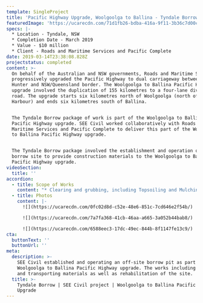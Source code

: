 ```yaml
---
template: SingleProject
title: 'Pacific Highway Upgrade, Woolgoolga to Ballina - Tyndale Borrow'
featuredImage: 'https://ucarecdn.com/71d1fb26-bdba-416a-9f11-3b36c7d00cbd/'
specs: |-
  * Location - Tyndale, NSW 
  * Completion Date - March 2019 
  * Value - $10 million 
  * Client - Roads and Maritime Services and Pacific Complete
date: 2019-03-14T23:38:08.828Z
projectstatus: completed
content: >-
  On behalf of the Australian and NSW governments, Roads and Maritime Services
  progressively upgraded the Pacific Highway to dual carriageway between the
  Hunter and NSW/Queensland border. The Woolgoolga to Ballina Pacific Highway
  upgrade involved the duplication of 155 kilometres to a four-lane divided
  road. The upgrade starts six kilometres north of Woolgoolga (north of Coffs
  Harbour) and ends six kilometres south of Ballina. 


  The Tyndale Borrow package of work is part of the Woolgoolga to Ballina
  Pacific Highway upgrade. SEE Civil worked collaboratively with Roads and
  Maritime Services and Pacific Complete to deliver this part of the Woolgoolga
  to Ballina Pacific Highway upgrade. 


  The Tyndale Borrow package involved the establishment and operation of a
  borrow site to provide construction materials to the Woolgoolga to Ballina
  Pacific Highway upgrade.
videoSection:
  title: ''
accordion:
  - title: Scope of Works
    content: "* Clearing and grubbing, including Topsoiling and Mulching;\r\n* Development and Operation of the Borrow Site: \r\n  * Winning (extraction drill and blast)\r\n  * Processing (crushing and screening)\r\n    * 425,000T of R44 Select Material\r\n    * 65,000T of R44 Verge Material\r\n  * Stockpiling of processed material types\r\n  * Conformance testing (as per the relevant RMS Specification) \r\n  * Loading of conformed material (or for transfer to a nominated stockpile location)\r\n  * Hauling of conformed material directly to site (from the borrow, or a nominated stockpile location)\r\n* Construction & Maintenance of the access haul road\r\n* Rehabilitation & Demobilisation"
  - title: Photos
    content: |-
      ![](https://ucarecdn.com/0fc02d8d-c52e-48e6-851c-7cd646e2f54b/)

      ![](https://ucarecdn.com/7a7fa368-41cb-46aa-a665-3a052b44bab8/)

      ![](https://ucarecdn.com/6588eec3-17dc-49ec-844b-8f1147fe13c9/)
cta:
  buttonText: ''
  buttonUrl: ''
meta:
  description: >-
    SEE Civil established and operating an off-site borrow pit as part of the
    Woolgoolga to Ballina Pacific Highway upgrade. The works including winning
    and transporting materials as well as rehabilitation of the site. 
  title: >-
    Tyndale Borrow | SEE Civil project | Woolgoolga to Ballina Pacific Highway
    Upgrade
---
```


